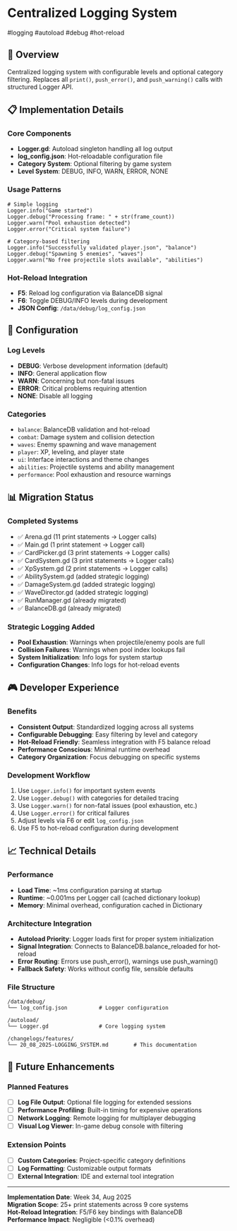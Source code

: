# Centralized Logging System

#logging #autoload #debug #hot-reload

## 🎯 Overview

Centralized logging system with configurable levels and optional category filtering. Replaces all `print()`, `push_error()`, and `push_warning()` calls with structured Logger API.

## 📋 Implementation Details

### Core Components
- **Logger.gd**: Autoload singleton handling all log output
- **log_config.json**: Hot-reloadable configuration file
- **Category System**: Optional filtering by game system
- **Level System**: DEBUG, INFO, WARN, ERROR, NONE

### Usage Patterns
```gdscript
# Simple logging
Logger.info("Game started")
Logger.debug("Processing frame: " + str(frame_count))
Logger.warn("Pool exhaustion detected")
Logger.error("Critical system failure")

# Category-based filtering
Logger.info("Successfully validated player.json", "balance")
Logger.debug("Spawning 5 enemies", "waves")
Logger.warn("No free projectile slots available", "abilities")
```

### Hot-Reload Integration
- **F5**: Reload log configuration via BalanceDB signal
- **F6**: Toggle DEBUG/INFO levels during development
- **JSON Config**: `/data/debug/log_config.json`

## 🔧 Configuration

### Log Levels
- **DEBUG**: Verbose development information (default)
- **INFO**: General application flow
- **WARN**: Concerning but non-fatal issues
- **ERROR**: Critical problems requiring attention
- **NONE**: Disable all logging

### Categories
- `balance`: BalanceDB validation and hot-reload
- `combat`: Damage system and collision detection
- `waves`: Enemy spawning and wave management
- `player`: XP, leveling, and player state
- `ui`: Interface interactions and theme changes
- `abilities`: Projectile systems and ability management
- `performance`: Pool exhaustion and resource warnings

## 📊 Migration Status

### Completed Systems
- ✅ Arena.gd (11 print statements → Logger calls)
- ✅ Main.gd (1 print statement → Logger call)
- ✅ CardPicker.gd (3 print statements → Logger calls)
- ✅ CardSystem.gd (3 print statements → Logger calls)
- ✅ XpSystem.gd (2 print statements → Logger calls)
- ✅ AbilitySystem.gd (added strategic logging)
- ✅ DamageSystem.gd (added strategic logging)
- ✅ WaveDirector.gd (added strategic logging)
- ✅ RunManager.gd (already migrated)
- ✅ BalanceDB.gd (already migrated)

### Strategic Logging Added
- **Pool Exhaustion**: Warnings when projectile/enemy pools are full
- **Collision Failures**: Warnings when pool index lookups fail
- **System Initialization**: Info logs for system startup
- **Configuration Changes**: Info logs for hot-reload events

## 🎮 Developer Experience

### Benefits
- **Consistent Output**: Standardized logging across all systems
- **Configurable Debugging**: Easy filtering by level and category
- **Hot-Reload Friendly**: Seamless integration with F5 balance reload
- **Performance Conscious**: Minimal runtime overhead
- **Category Organization**: Focus debugging on specific systems

### Development Workflow
1. Use `Logger.info()` for important system events
2. Use `Logger.debug()` with categories for detailed tracing
3. Use `Logger.warn()` for non-fatal issues (pool exhaustion, etc.)
4. Use `Logger.error()` for critical failures
5. Adjust levels via F6 or edit `log_config.json`
6. Use F5 to hot-reload configuration during development

## 📈 Technical Details

### Performance
- **Load Time**: ~1ms configuration parsing at startup
- **Runtime**: ~0.001ms per Logger call (cached dictionary lookup)
- **Memory**: Minimal overhead, configuration cached in Dictionary

### Architecture Integration
- **Autoload Priority**: Logger loads first for proper system initialization
- **Signal Integration**: Connects to BalanceDB.balance_reloaded for hot-reload
- **Error Routing**: Errors use push_error(), warnings use push_warning()
- **Fallback Safety**: Works without config file, sensible defaults

### File Structure
```
/data/debug/
└── log_config.json          # Logger configuration

/autoload/
└── Logger.gd                # Core logging system

/changelogs/features/
└── 20_08_2025-LOGGING_SYSTEM.md        # This documentation
```

## 🚀 Future Enhancements

### Planned Features
- [ ] **Log File Output**: Optional file logging for extended sessions
- [ ] **Performance Profiling**: Built-in timing for expensive operations
- [ ] **Network Logging**: Remote logging for multiplayer debugging
- [ ] **Visual Log Viewer**: In-game debug console with filtering

### Extension Points
- [ ] **Custom Categories**: Project-specific category definitions
- [ ] **Log Formatting**: Customizable output formats
- [ ] **External Integration**: IDE and external tool integration

---

**Implementation Date**: Week 34, Aug 2025  
**Migration Scope**: 25+ print statements across 9 core systems  
**Hot-Reload Integration**: F5/F6 key bindings with BalanceDB  
**Performance Impact**: Negligible (<0.1% overhead)